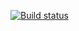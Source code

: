 [![Build status](https://ci.appveyor.com/api/projects/status/lsvf3a1h55s8aeu0?svg=true)](https://ci.appveyor.com/project/JulietteT/apic-y84cu)
